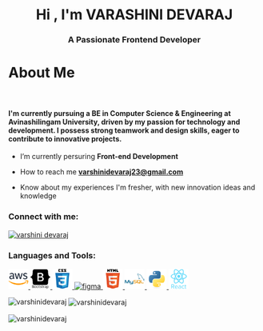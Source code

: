 <h1 align="center">Hi , I'm VARASHINI DEVARAJ</h1>
<h3 align="center"><b>A Passionate Frontend Developer</b></h3>

<h1> About Me</h1><br>
<h4> I'm currently pursuing a BE in Computer Science & Engineering at Avinashilingam University, driven by my passion for technology and development. I possess strong teamwork and design skills, eager to contribute to innovative projects. </h4>

- I’m currently persuring **Front-end Development**

-  How to reach me **varshinidevaraj23@gmail.com**

- Know about my experiences I'm fresher, with new innovation ideas and knowledge

<h3 align="left">Connect with me:</h3>
<p align="left">
<a href="https://linkedin.com/in/varshini devaraj" target="blank"><img align="center" src="https://raw.githubusercontent.com/rahuldkjain/github-profile-readme-generator/master/src/images/icons/Social/linked-in-alt.svg" alt="varshini devaraj" height="30" width="40" /></a>
</p>

<h3 align="left">Languages and Tools:</h3>
<p align="left"> <a href="https://aws.amazon.com" target="_blank" rel="noreferrer"> <img src="https://raw.githubusercontent.com/devicons/devicon/master/icons/amazonwebservices/amazonwebservices-original-wordmark.svg" alt="aws" width="40" height="40"/> </a> <a href="https://getbootstrap.com" target="_blank" rel="noreferrer"> <img src="https://raw.githubusercontent.com/devicons/devicon/master/icons/bootstrap/bootstrap-plain-wordmark.svg" alt="bootstrap" width="40" height="40"/> </a> <a href="https://www.w3schools.com/css/" target="_blank" rel="noreferrer"> <img src="https://raw.githubusercontent.com/devicons/devicon/master/icons/css3/css3-original-wordmark.svg" alt="css3" width="40" height="40"/> </a> <a href="https://www.figma.com/" target="_blank" rel="noreferrer"> <img src="https://www.vectorlogo.zone/logos/figma/figma-icon.svg" alt="figma" width="40" height="40"/> </a> <a href="https://www.w3.org/html/" target="_blank" rel="noreferrer"> <img src="https://raw.githubusercontent.com/devicons/devicon/master/icons/html5/html5-original-wordmark.svg" alt="html5" width="40" height="40"/> </a> <a href="https://www.mysql.com/" target="_blank" rel="noreferrer"> <img src="https://raw.githubusercontent.com/devicons/devicon/master/icons/mysql/mysql-original-wordmark.svg" alt="mysql" width="40" height="40"/> </a> <a href="https://www.python.org" target="_blank" rel="noreferrer"> <img src="https://raw.githubusercontent.com/devicons/devicon/master/icons/python/python-original.svg" alt="python" width="40" height="40"/> </a> <a href="https://reactjs.org/" target="_blank" rel="noreferrer"> <img src="https://raw.githubusercontent.com/devicons/devicon/master/icons/react/react-original-wordmark.svg" alt="react" width="40" height="40"/> </a> </p>

<p><img align="left" src="https://github-readme-stats.vercel.app/api/top-langs?username=varshinidevaraj&show_icons=true&locale=en&layout=compact" alt="varshinidevaraj" /></p>

<p>&nbsp;<img align="center" src="https://github-readme-stats.vercel.app/api?username=varshinidevaraj&show_icons=true&locale=en" alt="varshinidevaraj" /></p>

<p><img align="center" src="https://github-readme-streak-stats.herokuapp.com/?user=varshinidevaraj&" alt="varshinidevaraj" /></p>
